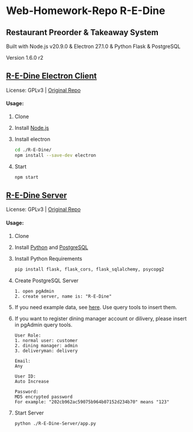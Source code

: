 # Web-Homework-Repo R-E-Dine

## Restaurant Preorder & Takeaway System

Built with Node.js v20.9.0 & Electron 27.1.0 & Python Flask & PostgreSQL

Version 1.6.0 r2

## [R-E-Dine Electron Client](./R-E-Dine)

License: GPLv3 | [Original Repo](https://github.com/1324151534/R-E-Dine)

#### Usage:

1. Clone
2. Install [Node.js](https://nodejs.org/en)
3. Install electron

   ```bash
   cd ./R-E-Dine/
   npm install --save-dev electron
   ```
4. Start

   ```bash
   npm start
   ```

## [R-E-Dine Server](./R-E-Dine-Server)

License: GPLv3 | [Original Repo](https://github.com/1324151534/R-E-Dine-Server)

#### Usage:

1. Clone
2. Install [Python](https://www.python.org/) and [PostgreSQL](https://www.postgresql.org/)
3. Install Python Requirements

   ```bash
   pip install flask, flask_cors, flask_sqlalchemy, psycopg2
   ```
4. Create PostgreSQL Server

   ```
   1. open pgAdmin
   2. create server, name is: "R-E-Dine"
   ```
5. If you need example data, see [here](./R-E-Dine-Server/README.md). Use query tools to insert them.
6. If you want to register dining manager account or dilivery, please insert in pgAdmin query tools.

   ```
   User Role:
   1. normal user: customer
   2. dining manager: admin
   3. deliveryman: delivery

   Email:
   Any

   User ID:
   Auto Increase

   Password:
   MD5 encrypted password
   For example: "202cb962ac59075b964b07152d234b70" means "123"
   ```
7. Start Server

   ```bash
   python ./R-E-Dine-Server/app.py
   ```
